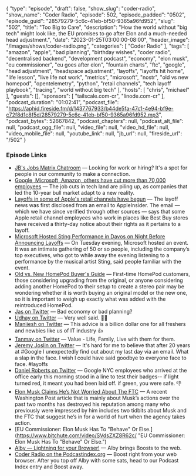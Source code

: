 {
  "type": "episode",
  "draft": false,
  "show_slug": "coder-radio",
  "show_name": "Coder Radio",
  "episode": 502,
  "episode_padded": "0502",
  "episode_guid": "28579279-5c6c-41eb-bf50-9365a96fd952",
  "slug": "502",
  "title": "Too Big to Care",
  "description": "How the world without \"big tech\" might look like, the EU promises to go after Elon and a much-needed head adjustment.",
  "date": "2023-01-25T03:00:00-08:00",
  "header_image": "/images/shows/coder-radio.png",
  "categories": [
    "Coder Radio"
  ],
  "tags": [
    "amazon",
    "apple",
    "bad planning",
    "birthday wishes",
    "coder radio",
    "decentralised backend",
    "development podcast",
    "economy",
    "elon musk",
    "eu commissioner",
    "eu goes after elon",
    "fountain charts",
    "ftc",
    "google",
    "head adjustment",
    "headspace adjustment",
    "layoffs",
    "layoffs hit home",
    "life lesson",
    "live life not work",
    "metrics",
    "microsoft",
    "nostr",
    "old vs new homepod",
    "opentelemetry",
    "python",
    "retail channels",
    "tech layoff playbook",
    "tracing",
    "world without big tech"
  ],
  "hosts": [
    "chris",
    "michael"
  ],
  "guests": [],
  "sponsors": [
    "tailscale.com-cr",
    "linode.com-cr"
  ],
  "podcast_duration": "01:02:41",
  "podcast_file": "https://aphid.fireside.fm/d/1437767933/b44de5fa-47c1-4e94-bf9e-c72f8d1c8f5d/28579279-5c6c-41eb-bf50-9365a96fd952.mp3",
  "podcast_bytes": 52667842,
  "podcast_chapters": null,
  "podcast_alt_file": null,
  "podcast_ogg_file": null,
  "video_file": null,
  "video_hd_file": null,
  "video_mobile_file": null,
  "youtube_link": null,
  "jb_url": null,
  "fireside_url": "/502"
}


### Episode Links

  * [JB's Jobs Matrix Chatroom](https://matrix.to/#/%23jobs:jupiterbroadcasting.com "JB's Jobs Matrix Chatroom") — Looking for work or hiring? It's a spot for people in our community to make a connection. 
  * [Google, Microsoft, Amazon, others have cut more than 70,000 employees](https://www.cnbc.com/2023/01/18/tech-layoffs-microsoft-amazon-meta-others-have-cut-more-than-60000.html "Google, Microsoft, Amazon, others have cut more than 70,000 employees") — The job cuts in tech land are piling up, as companies that led the 10-year bull market adapt to a new reality.
  * [Layoffs in some of Apple's retail channels have begun](https://appleinsider.com/articles/23/01/20/layoffs-in-some-of-apples-retail-channels-have-begun "Layoffs in some of Apple's retail channels have begun") — The layoff news was first disclosed from an email to AppleInsider. The email — which we have since verified through other sources — says that some Apple retail channel employees who work in places like Best Buy stores have received a thirty-day notice about their rights as it pertains to a layoff. 
  * [Microsoft Hosted Sting Performance in Davos on Night Before Announcing Layoffs](https://www.wsj.com/livecoverage/davos2023/card/microsoft-hosted-sting-performance-in-davos-on-night-before-it-announced-layoffs-cRHO4k295pSWarvtfQRJ "Microsoft Hosted Sting Performance in Davos on Night Before Announcing Layoffs") — On Tuesday evening, Microsoft hosted an event. It was an intimate gathering of 50 or so people, including the company’s top executives, who got to while away the evening listening to a performance by the musical artist Sting, said people familiar with the event.
  * [Old vs. New HomePod Buyer's Guide](https://www.macrumors.com/guide/homepod-upgraders-buyers-guide/ "Old vs. New HomePod Buyer's Guide") — First-time ‌HomePod‌ customers, those considering upgrading from the original, or anyone considering adding another ‌HomePod‌ to their setup to create a stereo pair may be wondering whether it is worth buying an original model or the new one, so it is important to weigh up exactly what was added with the reintroduced ‌HomePod‌. 
  * [Jas on Twitter](https://twitter.com/trendlinehq/status/1616143663418966037 "Jas on Twitter") — Bad economy or bad planning?
  * [Udhay on Twitter](https://twitter.com/AskUdhay/status/1616777461823315971 "Udhay on Twitter") — Very well said. 🙌🏼
  * [Maniiesh on Twitter](https://twitter.com/Maniiesh/status/1617087390539206656 "Maniiesh on Twitter") — This advice is a billion dollar one for all freshers and newbies like us of IT industry 👍
  * [Tanmay on Twitter](https://twitter.com/Productogy/status/1616616215820095488 "Tanmay on Twitter") — Value - Life, Family, Live with them for them.
  * [Jeremy Joslin on Twitter](https://twitter.com/jcj/status/1616482322278420481 "Jeremy Joslin on Twitter") — It's hard for me to believe that after 20 years at #Google I unexpectedly find out about my last day via an email. What a slap in the face. I wish I could have said goodbye to everyone face to face. #layoffs
  * [Daniel Roberts on Twitter](https://twitter.com/readDanwrite/status/1616453244561297408 "Daniel Roberts on Twitter") — Google NYC employees who arrived at the office early this morning stood in a line to test their badges-- if light turned red, it meant you had been laid off. if green, you were safe. 👎
  * [Elon Musk Claims He’s Not Worried About The FTC](https://www.techdirt.com/2022/12/26/elon-musk-claims-hes-not-worried-about-the-ftc-he-should-be/ "Elon Musk Claims He’s Not Worried About The FTC") — A recent Washington Post article that is mainly about Musk’s actions over the past two months has destroyed his reputation among many who previously were impressed by him includes two tidbits about Musk and the FTC that suggest he’s in for a world of hurt when the agency takes action.
  * [EU Commissioner: Elon Musk Has To "Behave" Or Else.](https://www.bitchute.com/video/SVdsZXZ8R62c/ "EU Commissioner: Elon Musk Has To "Behave" Or Else.")
  * [Alby — Lightning for your Browser!](https://getalby.com/ "Alby — Lightning for your Browser!") — Alby brings Boosts to the web.
  * [Coder Radio on the Podcastindex.org](https://podcastindex.org/podcast/487548 "Coder Radio on the Podcastindex.org") — Boost right from your web browser. After you top off Alby with some sats, head to our Podcast Index entry and Boost away.


